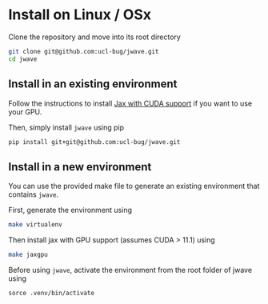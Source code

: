 # Install on Linux / OSx

Clone the repository and move into its root directory

```bash
git clone git@github.com:ucl-bug/jwave.git
cd jwave
```


## Install in an existing environment

Follow the instructions to install [Jax with CUDA support](https://github.com/google/jax#installation) if you want to use your GPU.

Then, simply install `jwave` using pip

```bash
pip install git+git@github.com:ucl-bug/jwave.git
```

## Install in a new environment

You can use the provided make file to generate an existing environment that contains `jwave`.

First, generate the environment using

```bash
make virtualenv
```

Then install jax with GPU support (assumes CUDA > 11.1) using

```bash
make jaxgpu
```

Before using `jwave`,  activate the environment from the root folder of jwave using 

```
sorce .venv/bin/activate
```

